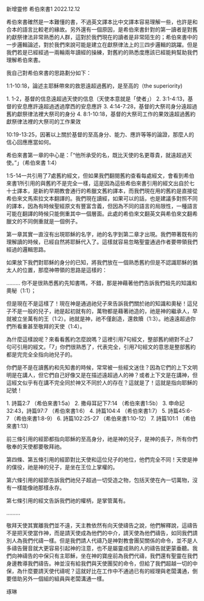 新增靈修 希伯來書1
2022.12.12

希伯來書確然是一本難懂的書，不過英文譯本比中文譯本容易理解一些，也許是和合本的語言比較老的緣故。另外還有一個原因，是希伯來書針對的第一讀者是對舊約獻祭律法非常熟悉的人群，這對於我們現在的讀者是非常陌生的；希伯來書中的一步邏輯論述，對於我們來說可能是建立在獻祭律法上的三四步邏輯的跳躍。但是我們若是已經經過一兩輪兩年讀經的操練，對舊約的熟悉度應該已經能夠幫助我們理解希伯來書。

我自己對希伯來書的思路劃分如下：

1:1-10:18，論述主耶穌帶來的救恩遠超過舊約，是至高的（the superiority)

1. 1-2，基督的信息遠超過天使的信息（天使本意就是「使者」）
2. 3:1-4:13，基督的安息應許遠超過透過摩西的安息應許
3. 4:14-7:28，基督的大祭司身分遠超過舊約獻祭律法裡大祭司的身分
4. 8:1-10:18，基督的大祭司工作的果效遠超過舊約獻祭律法裡的大祭司的工作果效

10:19-13:25，因著以上關於基督的至高身分、能力、應許等等的論證，那麼人的信心回應應當如何。


希伯來書第一章的中心是：「“他所承受的名，既比天使的名更尊貴，就遠超過天使。”」（希伯來書‬ ‭1‬:‭4）

1:5-14一共引用了7處舊約經文，但如果我們翻閱舊約查看每處經文，會看到希伯來書1所引用的與舊約不是完全一樣，這是因為這些希伯來書引用的經文出自於七十士譯本，是新約早期教會通行的希臘文舊約譯本，而我們現在用的舊約是直接從希伯來文馬索拉文本翻譯的。我們現在讀經，如果可以的話，也是建議多對照不同的譯本，因為有時候聖經原文有豐富含義，但因為不同的語言的局限性，一種語言可能在翻譯的時候只能側重其中一個層面。此處的希伯來文翻英文與希伯來文翻希臘文的不同側重就是一個例子。

第一章其實一直沒有出現耶穌的名字，祂的名字到第二章才出現。我們帶著既有的理解讀的時候，已經自然將耶穌代入了。這樣就容易忽略聖靈通過作者要帶領我們經過的邏輯思路。

如果放下我們對耶穌的身分的已知，將我們放在一個熟悉舊約但是不認識耶穌的猶太人的位置，那麼神帶領的思路是這樣的：

………
你不是很熟悉舊約先知書嗎，不錯，那是神藉著他們告訴我們祖先的知識和奧秘（1:1）；

但是現在不是這樣了！現在神是通過祂兒子來告訴我們關於祂的知識和奧秘！這兒子不是一般的兒子，祂是起初就有的，萬物都是藉著祂造的，祂是神的繼承人，早就被立坐萬有的王（1:2）。祂就是神，祂不僅創造，還救贖（1:3）。祂遠遠超過你們所看重甚至敬拜的天使（1:4）。

為什麼這樣說呢？來看看舊約怎麼說嗎？這裡引用7句經文，整部舊約絕對不止7句可引用的經文。「7」你們很熟悉了，代表完全，引用7句經文的意思是整部舊約都是完完全全指向祂兒子的。

你們是不是在讀舊約和先知書的時候，常常被一些經文迷住？因為它們的上下文明明是在講人，但它們自己好像又是在描述遠超過人的神？或者上下文是在講神，但這經文似乎有在講不完全同於神又不同於人的存在？這就是了！這就是指向耶穌的記號！

1. 詩篇2:7 （希伯來書1:5a）
2. 撒母耳記下7:14 （希伯來書1:5b）
3. 申命記32:43，詩篇97:7 （希伯來書1:6）
4. 詩篇104:4 （希伯來書1:7）
5. 詩篇45:6-7 （希伯來書1:8-9）
6. 詩篇102:25-27 （希伯來書1:10-12）
7. 詩篇101:1 （希伯來書1:13）

前三條引用的經節都指向耶穌的至高身分，祂是神的兒子，是神的長子，所有你們敬奉的天使都要敬拜祂。

第四條、第五條引用的經節對比天使和這位兒子的地位，他們完全不同！天使是神的僕役，祂是神的兒子，是坐在王位上掌權的。

第六條引用的經節告訴我們祂兒子超過一切受造之物，包括天使在內一切萬物，沒有一樣能像祂那樣永存。

第七條引用的經文告訴我們祂的權柄，是掌管萬有。

………

敬拜天使其實離我們並不遠，天主教依然有向天使禱告之說，他們解釋說，這禱告不是把天使當作神，而是請天使成為他們的中介，請天使為他們禱告，如同我們請別人為我們代禱一樣。但是我們請人代禱乃是神對教會團契關係的命令，並不是人多禱告聲音就大更容易引起神的注意，也不是屬靈成熟的人的禱告就更蒙垂聽。我們向神禱告的中保只有主耶穌，坐在神的寶座前為我們代禱，我們還有聖靈在我們身邊教導我們禱告。神並沒有給我們與天使團契的命令，但給了我們超越一切的中保，為什麼要請天使代禱呢？這就好比在工作中不通過已有的經理與老闆溝通，倒要借助另外一個組的組員與老闆溝通一樣。


琢琳




  
